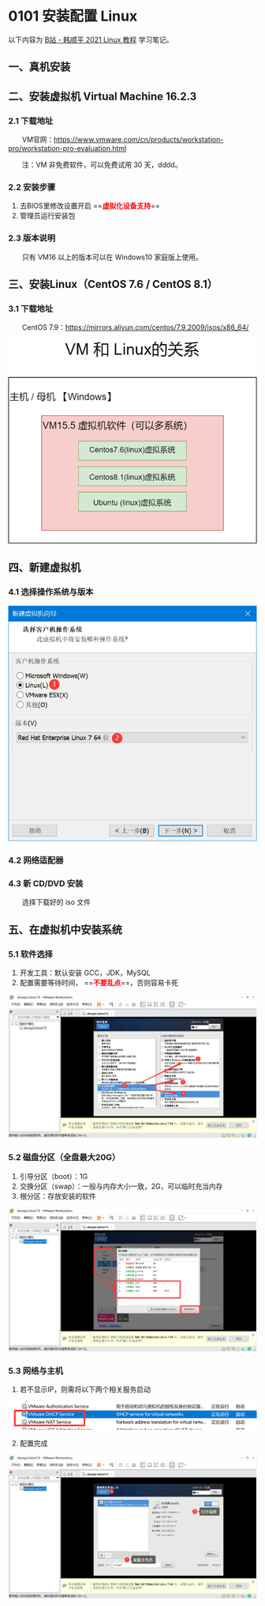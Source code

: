 # 0101 安装配置 Linux

以下内容为 [B站 - 韩顺平 2021 Linux 教程](https://www.bilibili.com/video/BV1Sv411r7vd) 学习笔记。



## 一、真机安装



## 二、安装虚拟机 Virtual Machine 16.2.3

###  2.1 下载地址

&emsp;&emsp;VM官网：https://www.vmware.com/cn/products/workstation-pro/workstation-pro-evaluation.html

&emsp;&emsp;注：VM 非免费软件，可以免费试用 30 天，dddd。

###  2.2 安装步骤

1. 去BIOS里修改设置开启 ==<font style="color:red;background-color：yellow">**虚拟化设备支持**</font>==
2. 管理员运行安装包

###  2.3 版本说明

&emsp;&emsp;只有 VM16 以上的版本可以在 Windows10 家庭版上使用。



## 三、安装Linux（CentOS 7.6 / CentOS 8.1）

###  3.1 下载地址

&emsp;&emsp;CentOS 7.9：https://mirrors.aliyun.com/centos/7.9.2009/isos/x86_64/

<img src="img/VM&Linux.png" style="zoom:80%;" />



## 四、新建虚拟机

###  4.1 选择操作系统与版本

![image-20220819092526602](img/image-20220819092526602.png)

###  4.2 网络适配器

###  4.3 新 CD/DVD 安装

&emsp;&emsp;选择下载好的 iso 文件



## 五、在虚拟机中安装系统

###  5.1 软件选择

1. 开发工具：默认安装 GCC，JDK，MySQL
2. 配置需要等待时间， ==<font style="color:red;">**不要乱点**</font>==，否则容易卡死

![image-20220819092755573](img/image-20220819092755573.png)

###  5.2 磁盘分区（全盘最大20G）

1. 引导分区（boot）：1G
2. 交换分区（swap）：一般与内存大小一致，2G，可以临时充当内存
3. 根分区：存放安装的软件

![image-20220819092907840](img/image-20220819092907840.png)

###  5.3 网络与主机

1. 若不显示IP，则需将以下两个相关服务启动

![image-20220819092946966](img/image-20220819092946966.png)

2. 配置完成

![image-20220819092959912](img/image-20220819092959912.png)